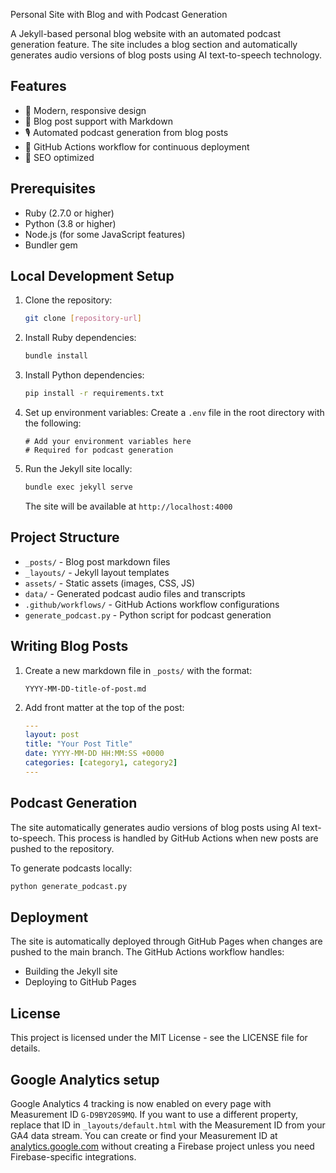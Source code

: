 Personal Site with Blog and with Podcast Generation

A Jekyll-based personal blog website with an automated podcast generation feature. The site includes a blog section and automatically generates audio versions of blog posts using AI text-to-speech technology.

## Features

- 🎨 Modern, responsive design
- 📝 Blog post support with Markdown
- 🎙️ Automated podcast generation from blog posts
- 🔄 GitHub Actions workflow for continuous deployment
- 🎯 SEO optimized

## Prerequisites

- Ruby (2.7.0 or higher)
- Python (3.8 or higher)
- Node.js (for some JavaScript features)
- Bundler gem

## Local Development Setup

1. Clone the repository:
   ```bash
   git clone [repository-url]
   ```

2. Install Ruby dependencies:
   ```bash
   bundle install
   ```

3. Install Python dependencies:
   ```bash
   pip install -r requirements.txt
   ```

4. Set up environment variables:
   Create a `.env` file in the root directory with the following:
   ```
   # Add your environment variables here
   # Required for podcast generation
   ```

5. Run the Jekyll site locally:
   ```bash
   bundle exec jekyll serve
   ```
   The site will be available at `http://localhost:4000`

## Project Structure

- `_posts/` - Blog post markdown files
- `_layouts/` - Jekyll layout templates
- `assets/` - Static assets (images, CSS, JS)
- `data/` - Generated podcast audio files and transcripts
- `.github/workflows/` - GitHub Actions workflow configurations
- `generate_podcast.py` - Python script for podcast generation

## Writing Blog Posts

1. Create a new markdown file in `_posts/` with the format:
   ```
   YYYY-MM-DD-title-of-post.md
   ```

2. Add front matter at the top of the post:
   ```yaml
   ---
   layout: post
   title: "Your Post Title"
   date: YYYY-MM-DD HH:MM:SS +0000
   categories: [category1, category2]
   ---
   ```

## Podcast Generation

The site automatically generates audio versions of blog posts using AI text-to-speech. This process is handled by GitHub Actions when new posts are pushed to the repository.

To generate podcasts locally:
```bash
python generate_podcast.py
```

## Deployment

The site is automatically deployed through GitHub Pages when changes are pushed to the main branch. The GitHub Actions workflow handles:
- Building the Jekyll site
- Deploying to GitHub Pages


## License

This project is licensed under the MIT License - see the LICENSE file for details.

## Google Analytics setup

Google Analytics 4 tracking is now enabled on every page with Measurement ID `G-D9BY20S9MQ`. If you want to use a different
property, replace that ID in `_layouts/default.html` with the Measurement ID from your GA4 data stream. You can create or find
your Measurement ID at [analytics.google.com](https://analytics.google.com) without creating a Firebase project unless you need
Firebase-specific integrations.
